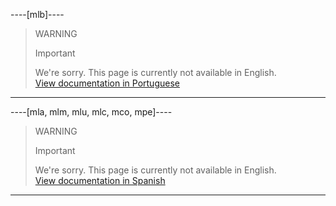 ----[mlb]----

<!-- -->
> WARNING
>
> Important
>
> We're sorry. This page is currently not available in English.<br>
[View documentation in Portuguese](https://www.mercadopago[FAKER][URL][DOMAIN]/developers/pt/guides/plugins/unofficial/vtex/)

------------

----[mla, mlm, mlu, mlc, mco, mpe]----

<!-- -->
> WARNING
>
> Important
>
> We're sorry. This page is currently not available in English.<br>
[View documentation in Spanish](https://www.mercadopago[FAKER][URL][DOMAIN]/developers/es/guides/plugins/unofficial/vtex/)

------------

